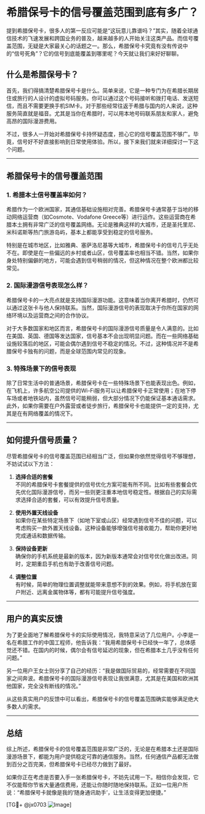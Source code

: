 # 希腊保号卡的信号覆盖范围到底有多广？

提到希腊保号卡，很多人的第一反应可能是“这玩意儿靠谱吗？”其实，随着全球通信技术的飞速发展和跨国业务的普及，越来越多的人开始关注这类产品。而信号覆盖范围，无疑是大家最关心的话题之一。那么，希腊保号卡究竟有没有传说中的“信号死角”？它的信号到底能覆盖到哪里呢？今天就让我们来好好聊聊。

## 什么是希腊保号卡？

首先，我们得搞清楚希腊保号卡是什么。简单来说，它是一种专门为在希腊长期居住或旅行的人设计的虚拟号码服务。你可以通过这个号码接听和拨打电话、发送短信，而且不需要更换手机SIM卡。对于那些经常往返于希腊与国内的人来说，这种服务简直就是福音。尤其是当你在希腊时，可以用本地号码联系朋友和家人，避免高昂的国际漫游费用。

不过，很多人一开始对希腊保号卡持怀疑态度，担心它的信号覆盖范围不够广。毕竟，信号好不好直接影响到日常使用体验。所以，接下来我们就来详细探讨一下这个问题。

---

## 希腊保号卡的信号覆盖范围

### 1. 希腊本土信号覆盖率如何？
希腊作为一个欧洲国家，其通信基础设施相对完善。希腊保号卡通常基于当地的移动网络运营商（如Cosmote、Vodafone Greece等）进行运作。这些运营商在希腊本土拥有非常广泛的信号覆盖网络。无论是雅典这样的大城市，还是圣托里尼、米科诺斯等热门旅游岛屿，基本上都能享受到稳定的信号服务。

特别是在城市地区，比如雅典、塞萨洛尼基等大城市，希腊保号卡的信号几乎无处不在。即使是在一些偏远的乡村或者山区，信号覆盖率也相当不错。当然，如果你身处特别偏僻的地方，可能会遇到信号稍弱的情况，但这种情况在整个欧洲都比较常见。

### 2. 国际漫游信号表现怎么样？
希腊保号卡的一大亮点就是支持国际漫游功能。这意味着当你离开希腊时，仍然可以通过这张卡与他人保持联系。当然，国际漫游信号的表现取决于你所在国家的网络环境以及运营商之间的合作协议。

对于大多数国家和地区而言，希腊保号卡的国际漫游信号质量是令人满意的。比如在美国、英国、德国等发达国家，信号基本不会出现明显问题。而在一些网络基础设施较落后的地区，可能会偶尔遇到信号不稳定的情况。不过，这种情况并不是希腊保号卡独有的问题，而是全球范围内常见的现象。

### 3. 特殊场景下的信号表现
除了日常生活中的普通场景，希腊保号卡在一些特殊场景下也能表现出色。例如，在飞机上，许多航空公司提供的Wi-Fi服务可以让希腊保号卡正常使用；在地下停车场或者地铁站内，虽然信号可能稍弱，但大部分情况下仍能保证基本通话需求。此外，如果你需要在户外露营或者徒步旅行，希腊保号卡也能提供一定的支持，尤其是在有网络覆盖的情况下。

---

## 如何提升信号质量？

尽管希腊保号卡的信号覆盖范围已经相当广泛，但如果你依然觉得信号不够理想，不妨试试以下方法：

1. **选择合适的套餐**  
   不同的希腊保号卡套餐提供的信号优化方案可能有所不同。比如有些套餐会优先优化国际漫游信号，而另一些则更注重本地信号稳定性。根据自己的实际需求选择合适的套餐，可以有效提升信号质量。

2. **使用外置天线设备**  
   如果你在某些特定场景下（如地下室或山区）经常遇到信号不佳的问题，可以考虑购买一款外置天线设备。这种设备能够增强信号接收能力，帮助你更好地完成通话和数据传输。

3. **保持设备更新**  
   确保你的手机系统是最新的版本，因为新版本通常会对信号优化做出改进。同时，定期重启手机也有助于改善信号问题。

4. **调整位置**  
   有时候，简单的物理位置调整就能带来意想不到的效果。例如，将手机放在窗户附近、远离金属物体等，都有可能提升信号强度。

---

## 用户的真实反馈

为了更全面地了解希腊保号卡的实际使用情况，我特意采访了几位用户。小李是一名在希腊工作的中国工程师，他告诉我：“我用希腊保号卡已经快一年了，总体感觉还不错。在国内的时候，偶尔会有信号延迟的现象，但在希腊本土几乎没有任何问题。”

另一位用户王女士则分享了自己的经历：“我是做国际贸易的，经常需要在不同国家之间奔波。希腊保号卡的国际漫游信号表现让我很满意，尤其是在美国和欧洲其他国家，完全没有断线的情况。”

从这些真实用户的反馈中可以看出，希腊保号卡的信号覆盖范围确实能够满足绝大多数人的需求。

---

## 总结

综上所述，希腊保号卡的信号覆盖范围是非常广泛的，无论是在希腊本土还是国际漫游场景下，都能为用户提供稳定可靠的通信服务。当然，任何通信产品都无法做到百分之百完美，但希腊保号卡已经尽力做到了最好。

如果你正在考虑是否要入手一张希腊保号卡，不妨先试用一下。相信你会发现，它不仅能帮你节省大量通信费用，还能让你随时随地保持联系。正如一位用户所说：“希腊保号卡就像是我的‘随身通讯助手’，让生活变得更加便捷。”

[TG💪+ @jx0703 ![Image](https://github.com/user-attachments/assets/dbca1d08-cadb-493c-b0ec-ad6f7a83f270)]